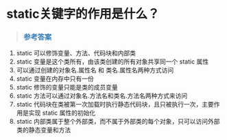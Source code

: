 # static关键字的作用是什么？


> ### <font color=#337AB7 > 参考答案</font> 

1. static 可以修饰变量、方法、代码块和内部类
2. static 变量是这个类所有，由该类创建的所有对象共享同一个 static 属性
3. 可以通过创建的对象名.属性名 和 类名.属性名两种方式访问
4. static 变量在内存中只有一份
5. static 修饰的变量只能是类的成员变量
6. static 方法可以通过对象名.方法名和类名.方法名两种方式来访问
7. static 代码块在类被第一次加载时执行静态代码块，且只被执行一次，主要作用是实现 static 属性的初始化
8. static 内部类属于整个外部类，而不属于外部类的每个对象，只可以访问外部类的静态变量和方法
